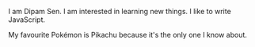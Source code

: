 I am Dipam Sen. I am interested in learning new things. I like to write JavaScript.

My favourite Pokémon is Pikachu because it's the only one I know about.
